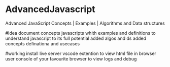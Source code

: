 # AdvancedJavascript
Advanced JavaScript Concepts | Examples | Algorithms and Data structures

#Idea
document concepts javascripts whith examples and definitions to understand javascript to its full potential
added algos and ds
added concepts definationa and usecases

#working
install live server vscode extention to view html file in browser
user console of your favourite browser to view logs and debug 
